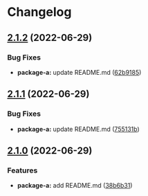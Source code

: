 # Changelog

## [2.1.2](https://github.com/tasshi-playground/demo-monorepo-release-please/compare/package-a-v2.1.1...package-a-v2.1.2) (2022-06-29)


### Bug Fixes

* **package-a:** update README.md ([62b9185](https://github.com/tasshi-playground/demo-monorepo-release-please/commit/62b91856326375bfa806731ae3e3438964c38c81))

## [2.1.1](https://github.com/tasshi-playground/demo-monorepo-release-please/compare/package-a-v2.1.0...package-a-v2.1.1) (2022-06-29)


### Bug Fixes

* **package-a:** update README.md ([755131b](https://github.com/tasshi-playground/demo-monorepo-release-please/commit/755131b979fa4004bc72eb44516bc01f38133c10))

## [2.1.0](https://github.com/tasshi-playground/demo-monorepo-release-please/compare/package-a-v2.0.0...package-a-v2.1.0) (2022-06-29)


### Features

* **package-a:** add README.md ([38b6b31](https://github.com/tasshi-playground/demo-monorepo-release-please/commit/38b6b31690d82a8a04592aaa1a8a9a220c1e35fb))
